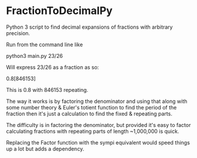# FractionToDecimalPy
Python 3 script to find decimal expansions of fractions with arbitrary precision.

Run from the command line like

python3 main.py 23/26

Will express 23/26 as a fraction as so:

0.8\[846153\]

This is 0.8 with 846153 repeating.

The way it works is by factoring the denominator and using that along with some number theory & Euler's totient function to find the period of the fraction then it's just a calculation to find the fixed & repeating parts.

The difficulty is in factoring the denominator, but provided it's easy to factor calculating fractions with repeating parts of length ~1,000,000 is quick.

Replacing the Factor function with the sympi equivalent would speed things up a lot but adds a dependency.
